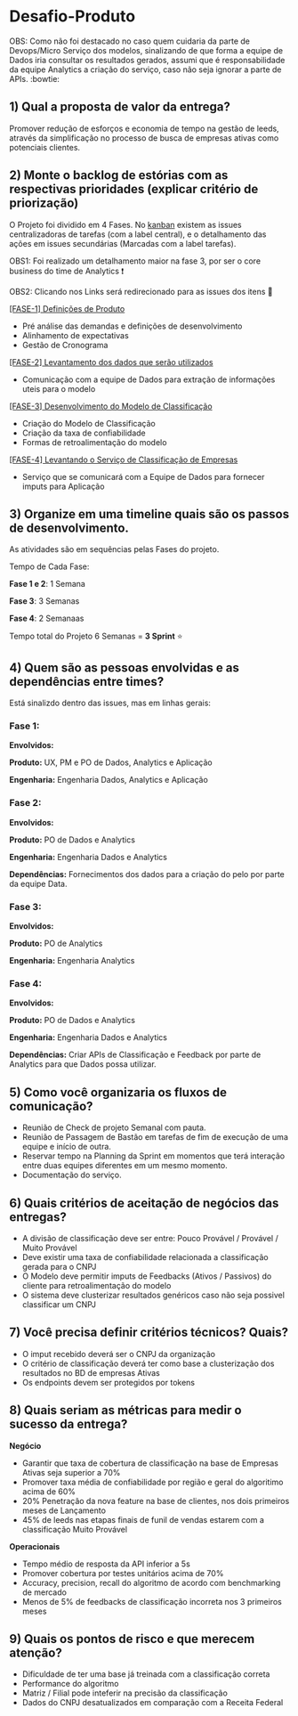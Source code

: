 # Desafio-Produto 


OBS: Como não foi destacado no caso quem cuidaria da parte de Devops/Micro Serviço dos modelos, sinalizando de que forma a equipe de Dados iria consultar os resultados gerados, assumi que é responsabilidade da equipe Analytics a criação do serviço, caso não seja ignorar a parte de APIs. :bowtie:

## 1) Qual a proposta de valor da entrega?

Promover redução de esforços e economia de tempo na gestão de leeds, através da simplificação no processo de busca de empresas ativas como potenciais clientes.


## 2) Monte o backlog de estórias com as respectivas prioridades (explicar critério de priorização)

O Projeto foi dividido em 4 Fases. No [kanban](https://github.com/product-as-service/Desafio-Produto/projects/1) existem as issues centralizadoras de tarefas (com a label central), e o detalhamento das ações em issues secundárias (Marcadas com a label tarefas).

OBS1: Foi realizado um detalhamento maior na fase 3, por ser o core business do time de Analytics :exclamation:

OBS2: Clicando nos Links será redirecionado para as issues dos itens :running:



[[FASE-1] Definições de Produto](https://github.com/product-as-service/Desafio-Produto/issues/1)
- Pré análise das demandas e definições de desenvolvimento
- Alinhamento de expectativas
- Gestão de Cronograma

[[FASE-2] Levantamento dos dados que serão utilizados](https://github.com/product-as-service/Desafio-Produto/issues/2)
- Comunicação com a equipe de Dados para extração de informações uteis para o modelo

[[FASE-3] Desenvolvimento do Modelo de Classificação](https://github.com/product-as-service/Desafio-Produto/issues/3)
- Criação do Modelo de Classificação 
- Criação da taxa de confiabilidade
- Formas de retroalimentação do modelo

[[FASE-4] Levantando o Serviço de Classificação de Empresas](https://github.com/product-as-service/Desafio-Produto/issues/4)
- Serviço que se comunicará com a Equipe de Dados para fornecer imputs para Aplicação

## 3) Organize em uma timeline quais são os passos de desenvolvimento.
As atividades são em sequências pelas Fases do projeto.

Tempo de Cada Fase:

**Fase 1 e 2**: 1 Semana

**Fase 3**: 3 Semanas

**Fase 4**: 2 Semanaas


Tempo total do Projeto
6 Semanas = **3 Sprint** :star:

## 4) Quem são as pessoas envolvidas e as dependências entre times?

Está sinalizdo dentro das issues, mas em linhas gerais:

### Fase 1:

**Envolvidos:**

**Produto:** UX, PM e PO de Dados, Analytics e Aplicação

**Engenharia:** Engenharia Dados, Analytics e Aplicação

### Fase 2:

**Envolvidos:**

**Produto:** PO de Dados e Analytics

**Engenharia:** Engenharia Dados e Analytics

**Dependências:** Fornecimentos dos dados para a criação do pelo por parte da equipe Data.

### Fase 3:

**Envolvidos:**

**Produto:** PO de Analytics

**Engenharia:** Engenharia Analytics

### Fase 4:

**Envolvidos:**

**Produto:** PO de Dados e Analytics

**Engenharia:** Engenharia Dados e Analytics

**Dependências:** Criar APIs de Classificação e Feedback por parte de Analytics para que Dados possa utilizar.



## 5) Como você organizaria os fluxos de comunicação?
- Reunião de Check de projeto Semanal com pauta.
- Reunião de Passagem de Bastão em tarefas de fim de execução de uma equipe e início de outra.
- Reservar tempo na Planning da Sprint em momentos que terá interação entre duas equipes diferentes em um mesmo momento.
- Documentação do serviço.

## 6) Quais critérios de aceitação de negócios das entregas? 

- A divisão de classificação deve ser entre: Pouco Provável / Provável / Muito Provável
- Deve existir uma taxa de confiabilidade relacionada a classificação gerada para o CNPJ
- O Modelo deve permitir imputs de Feedbacks (Ativos / Passivos) do cliente para retroalimentação do modelo
- O sistema deve clusterizar resultados genéricos caso não seja possivel classificar um CNPJ

## 7) Você precisa definir critérios técnicos? Quais?
- O imput recebido deverá ser o CNPJ da organização
- O critério de classificação deverá ter como base a clusterização dos resultados no BD de empresas Ativas
- Os endpoints devem ser protegidos por tokens 


## 8) Quais seriam as métricas para medir o sucesso da entrega?

**Negócio**
- Garantir que taxa de cobertura de classificação na base de Empresas Ativas seja superior a 70%
- Promover taxa média de confiabilidade por região e geral do algoritimo acima de 60%
- 20% Penetração da nova feature na base de clientes, nos dois primeiros meses de Lançamento
- 45% de leeds nas etapas finais de funil de vendas estarem com a classificação Muito Provável


**Operacionais**
- Tempo médio de resposta da API inferior a 5s
- Promover cobertura por testes unitários acima de 70%
- Accuracy, precision, recall do algoritmo de acordo com benchmarking de mercado
- Menos de 5% de feedbacks de classificação incorreta nos 3 primeiros meses

## 9) Quais os pontos de risco e que merecem atenção?
- Dificuldade de ter uma base já treinada com a classificação correta
- Performance do algoritmo
- Matriz / Filial pode inteferir na precisão da classificação
- Dados do CNPJ desatualizados em comparação com a Receita Federal
